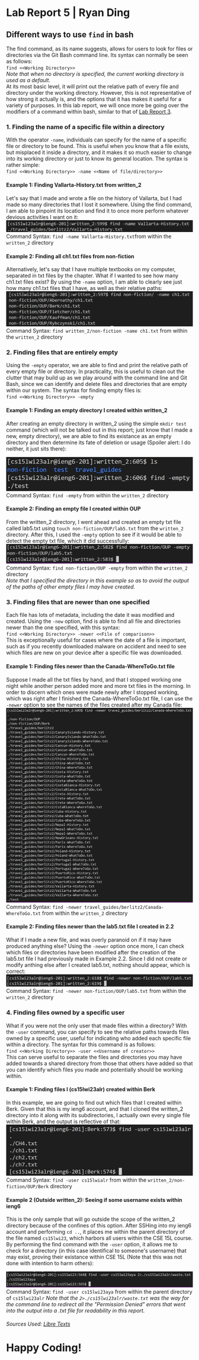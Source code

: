 # Lab Report 5 | Ryan Ding
## Different ways to use `find` in bash
The find command, as its name suggests, allows for users to look for files or directories via the Git Bash command line. Its syntax can normally be seen as follows:  
`find <<Working Directory>>`  
*Note that when no directory is specified, the current working directory is used as a default.*  
At its most basic level, it will print out the relative path of every file and directory under the working directory. However, this is not representative of how strong it actually is, and the options that it has makes it useful for a variety of purposes. In this lab report, we will once more be going over the modifiers of a command within bash, similar to that of [Lab Report 3](https://github.com/ryanDing26/cse15l-lab-reports/tree/main/lab3).  

### 1. Finding the name of a specific file within a directory  
With the operator `-name`, individuals can specify for the name of a specific file or directory to be found. This is useful when you know that a file exists, but misplaced it inside a directory, and it makes it so much easier to change into its working directory or just to know its general location. The syntax is rather simple:   
`find <<Working Directory>> -name <<Name of file/directory>>`  

#### Example 1: Finding Vallarta-History.txt from written_2  
Let's say that I made and wrote a file on the history of Vallarta, but I had made so many directories that I lost it somewhere. Using the find command, I am able to pinpoint its location and find it to once more perform whatever devious activities I want on it:  
![Image](./images/5.1.1.JPG)    
Command Syntax: `find -name Vallarta-History.txt`from within the `written_2` directory  

#### Example 2: Finding all ch1.txt files from non-fiction  
Alternatively, let's say that I have multiple textbooks on my computer, separated in txt files by the chapter. What if I wanted to see how many ch1.txt files exist? By using the `-name` option, I am able to clearly see just how many ch1.txt files that I have, as well as their relative paths:  
![Image](./images/5.1.2.JPG)    
Command Syntax: `find written_2/non-fiction -name ch1.txt` from within the `written_2` directory  

### 2. Finding files that are entirely empty  
Using the `-empty` operator, we are able to find and print the relative path of every empty file or directory. In practicality, this is useful to clean out the clutter that may build up as we play around with the command line and Git Bash, since we can identify and delete files and directories that are empty within our system. The syntax for finding empty files is:  
`find <<Working Directory>> -empty`

#### Example 1: Finding an empty directory I created within written_2
After creating an empty directory in written_2 using the simple `mkdir test` command (which will not be talked out in this report; just know that I made a new, empty directory), we are able to find its existance as an empty directory and then determine its fate of deletion or usage (Spoiler alert: I do neither, it just sits there):  

![Image](./images/5.2.1.JPG)    
Command Syntax: `find -empty` from within the `written_2` directory

#### Example 2: Finding an empty file I created within OUP
From the written_2 directory, I went ahead and created an empty txt file called lab5.txt using `touch non-fiction/OUP/lab5.txt` from the `written_2` directory. After this, I used the `-empty` option to see if it would be able to detect the empty txt file, which it did successfully:  
![Image](./images/5.2.2.JPG)    
Command Syntax: `find non-fiction/OUP -empty` from within the `written_2` directory  
*Note that I specified the directory in this example so as to avoid the output of the paths of other empty files I may have created.*

### 3. Finding files that are newer than one specified
Each file has lots of metadata, including the date it was modified and created. Using the `-new` option, find is able to find all file and directories newer than the one specified, with this syntax:  
`find <<Working Directory>> -newer <<File of comparison>>`  
This is exceptionally useful for cases where the date of a file is important, such as if you recently downloaded malware on accident and need to see which files are new on your device after a specific file was downloaded.

#### Example 1: Finding files newer than the Canada-WhereToGo.txt file
Suppose I made all the txt files by hand, and that I stopped working one night while another person added more and more txt files in the morning. In order to discern which ones were made newly after I stopped working, which was right after I finished the Canada-WhereToGo.txt file, I can use the `-newer` option to see the names of the files created after my Canada file:
![Image](./images/5.3.1.JPG)  
Command Syntax: `find -newer travel_guides/berlitz2/Canada-WhereToGo.txt` from within the `written_2` directory  

#### Example 2: Finding files newer than the lab5.txt file I created in 2.2
What if I made a new file, and was overly paranoid on if it may have produced anything else? Using the `-newer` option once more, I can check which files or directories have been modified after the creation of the lab5.txt file I had previously made in Example 2.2. Since I did not create or modify anthing else after I created lab5.txt, nothing should appear, which is correct: 
![Image](./images/5.3.2.JPG)  
Command Syntax: `find -newer non-fiction/OUP/lab5.txt` from within the `written_2` directory

### 4. Finding files owned by a specific user  
What if you were not the only user that made files within a directory? With the `-user` command, you can specify to see the relative paths towards files owned by a specific user, useful for indicating who added each specific file within a directory. The syntax for this command is as follows:  
`find <<Working Directory>> -user <<Username of creator>>`  
This can serve useful to separate the files and directories you may have added towards a shared directory from those that others have added so that you can identify which files you made and potentially should be working within.  

#### Example 1: Finding files I (cs15lwi23alr) created within Berk  
In this example, we are going to find out which files that I created within Berk. Given that this is my ieng6 account, and that I cloned the written_2 directory into it along with its subdirectories, I actually own every single file within Berk, and the output is reflective of that:  
![Image](./images/5.4.1.JPG)  
Command Syntax: `find -user cs15lwialr` from within the `written_2/non-fiction/OUP/Berk` directory  

#### Example 2 (Outside written_2): Seeing if some username exists within ieng6  
This is the only sample that will go outside the scope of the written_2 directory because of the confines of this option. After SSHing into my ieng6 account and performing `cd ..`, it places me within the parent directory of the file named `cs15lwi23`, which harbors all users within the CSE 15L course. By performing the find command with the `-user` option, it allows me to check for a directory (in this case identifical to someone's username) that may exist, proving their existance within CSE 15L (Note that this was not done with intention to harm others):  

![Image](./images/5.4.2.JPG)  
Command Syntax: `find -user cs15lwi23aya`  from within the parent directory of `cs15lwi23alr`
*Note that the `2>./cs15lwi23alr/waste.txt` was the way for the command line to redirect all the "Permission Denied" errors that went into the output into a .txt file for readability in this report.*    

###### Sources Used: [Libre Texts](https://eng.libretexts.org/Bookshelves/Computer_Science/Operating_Systems/Linux_-_The_Penguin_Marches_On_(McClanahan)/05%3A_File_and_Directory_Management/2.05%3A_Searching_for_Files_on_Linux/2.05.01%3A_Searching_for_Files_on_Linux_-_find_Command#:~:text=The%20find%20Command,-The%20find%20command&text=It%20can%20be%20used%20to,on%20files%20or%20folders%20found.)  
# Happy Coding!
